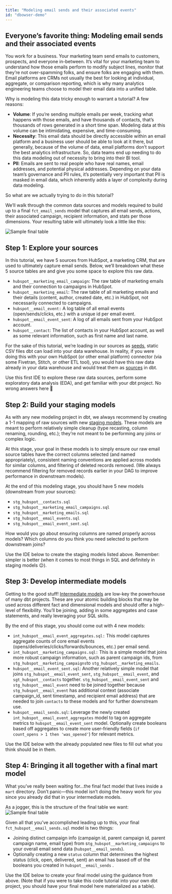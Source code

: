 ```yaml
---
title: "Modeling email sends and their associated events"
id: "dbowser-demo"
---
```


## Everyone’s favorite thing: Modeling email sends and their associated events

You work for a business. Your marketing team send emails to customers, prospects, and everyone in-between. It’s vital for your marketing team to understand how those emails perform to modify subject lines, monitor that they’re not over-spamming folks, and ensure folks are engaging with them. Email platforms are CRMs not usually the best for looking at individual, aggregate, or comparison reporting, which is why many analytics engineering teams choose to model their email data into a unified table.

Why is modeling this data tricky enough to warrant a tutorial? A few reasons:

- **Volume**: If you’re sending multiple emails per week, tracking what happens with those emails, and have thousands of contacts, that’s thousands of rows generated in a short time span. Modeling data at this volume can be intimidating, expensive, and time-consuming.
- **Necessity**: This email data should be directly accessible within an email platform and a business user should be able to look at it there, but generally, because of the volume of data, email platforms don’t support the best analytics infrastructure. So, data teams end up needing to do this data modeling out of necessity to bring into their BI tool.
- **PII**: Emails are sent to real people who have real names, email addresses, and potential physical addresses. Depending on your data team’s governance and PII rules, it’s potentially very important that PII is masked in email data, which inherently adds a layer of complexity during data modeling.

So what are we actually trying to do in this tutorial?

We’ll walk through the common data sources and models required to build up to a final `fct_email_sends` model that captures all email sends, actions, their associated campaign, recipient information, and stats per those dimensions. Your resulting table will ultimately look a little like this:

![Sample  final table](/img/sample_email_data.png)

## Step 1: Explore your sources
In this tutorial, we have 5 sources from HubSpot, a marketing CRM, that are used to ultimately capture email sends. Below, we’ll breakdown what these 5 source tables are and give you some space to explore this raw data.

- `hubspot__marketing_email_campaign`: The raw table of marketing emails and their connection to campaigns in HubSpot.
- `hubspot__marketing_email`: The raw table of all marketing emails and their details (content, author, created date, etc.) in HubSpot, not necessarily connected to campaigns.
- `hubspot__email_event:` A log table of all email events (open/sends/clicks, etc.) with a unique id per email event.
- `hubspot__email_event_sent`: A log of all emails sent from your HubSpot account.
- `hubspot__contact`: The list of contacts in your HubSpot account, as well as some relevant information, such as first name and last name.

For the sake of this tutorial, we’re loading in our sources as [seeds](https://docs.getdbt.com/docs/build/seeds), static CSV files dbt can load into your data warehouse. In reality, if you were doing this with your own HubSpot (or other email platform) connector (via some Fivetran, Stitch, or other ETL tool), you would have this raw data already in your data warehouse and would treat them as [sources](https://docs.getdbt.com/docs/build/sources) in dbt.

Use this first IDE to explore these raw data sources, perform some exploratory data analysis (EDA), and get familiar with your dbt project. No wrong answers here 🙂

<dbtEditor project="dbt_sample_project" />

## Step 2: Build your staging models

As with any new modeling project in dbt, we always recommend by creating a 1-1 mapping of raw sources with new [staging models](https://docs.getdbt.com/guides/best-practices/how-we-structure/2-staging). These models are meant to perform relatively simple cleanup (type recasting, column renaming, rounding, etc.); they’re not meant to be performing any joins or complex logic.

At this stage, your goal in these models is to simply ensure our raw email source tables have the correct columns selected (and named appropriately), consistent naming conventions are applied across models for similar columns, and filtering of deleted records removed. (We always recommend filtering for removed records earlier in your DAG to improve performance in downstream models).

At the end of this modeling stage, you should have 5 new models (downstream from your sources):

- `stg_hubspot__contacts.sql`
- `stg_hubspot__marketing_email_campaigns.sql`
- `stg_hubspot__marketing_emails.sql`
- `stg_hubspot__email_events.sql`
- `stg_hubspot__email_event_sent.sql`

How would you go about ensuring columns are named properly across models? Which columns do you think you need selected to perform downstream joins?

Use the IDE below to create the staging models listed above. Remember: simpler is better (when it comes to most things in SQL and definitely in staging models 😉).

<!-- <dbtEditor project="dbt_sample_project" /> -->

## Step 3: Develop intermediate models
Getting to the good stuff! [Intermediate models](https://docs.getdbt.com/guides/best-practices/how-we-structure/3-intermediate) are low-key the powerhouse of many dbt projects. These are your atomic building blocks that may be used across different fact and dimensional models and should offer a high-level of flexibility. You’ll be joining, adding in some aggregates and case statements, and really leveraging your SQL skills.

By the end of this stage, you should come out with 4 new models:

- `int_hubspot__email_event_aggregates.sql:` This model captures aggregate counts of core email events (opens/deliveries/clicks/forwards/bounces, etc.) per email send.
- `int_hubspot__marketing_campaigns.sql:` This is a simple model that joins more robust campaign information, such as parent campaign ids, from `stg_hubspot__marketing_campaigns`to `stg_hubspot__marketing_emails`.
- `hubspot__email_event_sent.sql`: Another relatively simple model that joins `stg_hubspot__email_event_sent`, `stg_hubspot__email_event`, and `sgt_hubspot__contacts` together. `stg_hubspot__email_event_sent` and `stg_hubspot__email_event` need to be joined together because `stg_hubspot__email_event` has additional context (associate campaign_id, sent timestamp, and recipient email address) that are needed to join `contacts` to these models and for further downstream use.
- `hubspot__email_sends.sql`: Leverage the newly created `int_hubspot__email_event_aggregates` model to tag on aggregate metrics to `hubspot__email_event_sent` model. Optionally create booleans based off aggregates to create more user-friendly fields (`if count_opens > 1 then 'was_opened'`) for relevant metrics.

Use the IDE below with the already populated new files to fill out what you think should be in them.

<!-- <dbtEditor project="dbt_sample_project" /> -->

## Step 4: Bringing it all together with a final mart model

What you’ve really been waiting for…the final fact model that lives inside a `mart` directory. Don’t panic—this model isn’t doing the heavy work for you since you already did that in your intermediate models. 

As a jogger, this is the structure of the final table we want:
![Sample  final table](/img/sample_email_data.png)

Given all that you’ve accomplished leading up to this, your final `fct_hubspot__email_sends.sql` model is two things:

- Joining distinct campaign info (campaign id, parent campaign id, parent campaign name, email type) from s`tg_hubspot__marketing_campaigns` to your overall email send data (`hubspot__email_sends`).
- Optionally creating a new `status` column that determines the highest status (click, open, delivered, sent) an email has based off of the booleans you created in `hubspot__email_sends` .

Use the IDE below to create your final model using the guidance from above. (Note that if you were to take this code tutorial into your own dbt project, you should have your final model here materialized as a table).

<!-- <dbtEditor project="dbt_sample_project" /> -->
